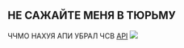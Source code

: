 ## НЕ САЖАЙТЕ МЕНЯ В ТЮРЬМУ
ЧЧМО НАХУЯ АПИ УБРАЛ ЧСВ [API](femin.onrender.com)
![](https://github.com/user-attachments/assets/ad3cc5af-f50f-4f8c-973b-2f67f8cb3020)

